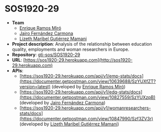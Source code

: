 # SOS1920-29

- **Team**
  - [Enrique Ramos Miró](https://github.com/enramir)
  - [Jairo Fernández Carmona](https://github.com/jairo25fdez)
  - [Lizeth Maribel Gutiérrez Mamani](https://github.com/lizethgutierrez)
- **Project description**: Analysis of the relationship between education quality, employments and woman researchers in Europe.
- **Repository**: [gti-sos/SOS1920-29](https://github.com/gti-sos/SOS1920-29)
- **URL**: [https://sos1920-29.herokuapp.com](http://sos1920-29.herokuapp.com)
-  **APIs**:
    - [https://sos1920-29.herokuapp.com/api/v1/emp-stats/docs](https://documenter.getpostman.com/view/10639688/SzYUXfZT?version=latest) (developed by [Enrique Ramos Miró](https://github.com/enramir))
    - [https://sos1920-29.herokuapp.com/api/v1/edq-stats/docs](https://documenter.getpostman.com/view/10827559/SzYUXzpB) (developed by [Jairo Fernández Carmona](https://github.com/jairo25fdez))
    - [https://sos1920-29.herokuapp.com/api/v1/womanresearchers-stats/docs](https://documenter.getpostman.com/view/10847990/Szf3ZV3r) (developed by [Lizeth Maribel Gutiérrez Mamani](https://github.com/lizethgutierrez))

